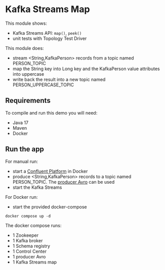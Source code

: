 # Kafka Streams Map

This module shows:
- Kafka Streams API: `map()`, `peek()`
- unit tests with Topology Test Driver

This module does:
- stream <String,KafkaPerson> records from a topic named PERSON_TOPIC
- map the String key into Long key and the KafkaPerson value attributes into uppercase
- write back the result into a new topic named PERSON_UPPERCASE_TOPIC

## Requirements

To compile and run this demo you will need:
- Java 17
- Maven
- Docker

## Run the app

For manual run:
- start a [Confluent Platform](https://docs.confluent.io/platform/current/quickstart/ce-docker-quickstart.html#step-1-download-and-start-cp) in Docker
- produce <String,KafkaPerson> records to a topic named PERSON_TOPIC. The [producer Avro](../../kafka-producer-quickstarts/kafka-producer-avro) can be used
- start the Kafka Streams

For Docker run:
- start the provided docker-compose 

```
docker compose up -d
```

The docker compose runs:
- 1 Zookeeper
- 1 Kafka broker
- 1 Schema registry
- 1 Control Center
- 1 producer Avro
- 1 Kafka Streams map
